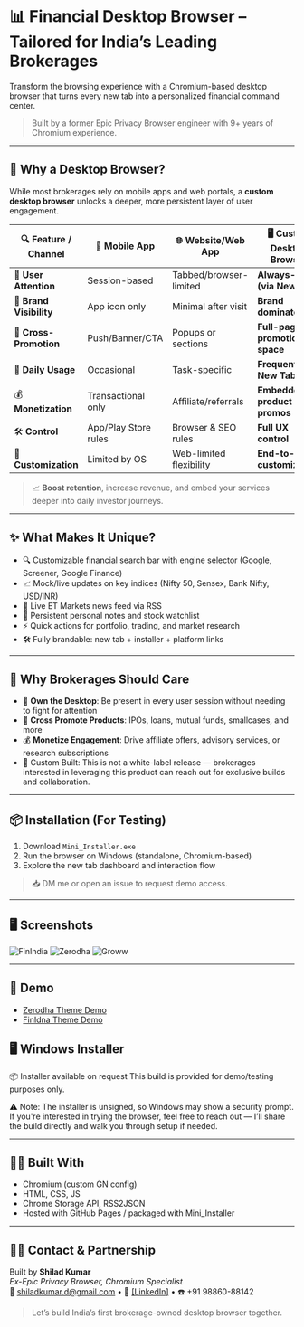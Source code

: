 # 📊 Financial Desktop Browser – Tailored for India’s Leading Brokerages

Transform the browsing experience with a Chromium-based desktop browser that turns every new tab into a personalized financial command center.

> Built by a former Epic Privacy Browser engineer with 9+ years of Chromium experience.

---
## 🤔 Why a Desktop Browser?

While most brokerages rely on mobile apps and web portals, a **custom desktop browser** unlocks a deeper, more persistent layer of user engagement.

| 🔍 Feature / Channel     | 📱 Mobile App        | 🌐 Website/Web App    | 🖥️ **Custom Desktop Browser** |
|--------------------------|----------------------|------------------------|-------------------------------|
| 👀 **User Attention**     | Session-based        | Tabbed/browser-limited | **Always-on (via New Tab)**   |
| 🎨 **Brand Visibility**   | App icon only        | Minimal after visit    | **Brand dominates UI**        |
| 🔁 **Cross-Promotion**    | Push/Banner/CTA      | Popups or sections     | **Full-page promotion space** |
| 📅 **Daily Usage**        | Occasional           | Task-specific          | **Frequent via New Tab**      |
| 💰 **Monetization**       | Transactional only   | Affiliate/referrals    | **Embedded product promos**   |
| 🛠️ **Control**            | App/Play Store rules | Browser & SEO rules    | **Full UX control**           |
| 🧩 **Customization**      | Limited by OS        | Web-limited flexibility| **End-to-end customization**  |

> 📈 **Boost retention**, increase revenue, and embed your services deeper into daily investor journeys.

---

## ✨ What Makes It Unique?

- 🔍 Customizable financial search bar with engine selector (Google, Screener, Google Finance)
- 📈 Mock/live updates on key indices (Nifty 50, Sensex, Bank Nifty, USD/INR)
- 📰 Live ET Markets news feed via RSS
- 🧾 Persistent personal notes and stock watchlist
- ⚡ Quick actions for portfolio, trading, and market research
- 🛠️ Fully brandable: new tab + installer + platform links

---

## 💼 Why Brokerages Should Care

- 🚀 **Own the Desktop**: Be present in every user session without needing to fight for attention
- 📣 **Cross Promote Products**: IPOs, loans, mutual funds, smallcases, and more
- 💰 **Monetize Engagement**: Drive affiliate offers, advisory services, or research subscriptions
- 🤝 Custom Built: This is not a white-label release — brokerages interested in leveraging this product can reach out for exclusive builds and collaboration.

---

## 📦 Installation (For Testing)

1. Download `Mini_Installer.exe`
2. Run the browser on Windows (standalone, Chromium-based)
3. Explore the new tab dashboard and interaction flow

> 📥 DM me or open an issue to request demo access.

---

## 🖥️ Screenshots

>
![FinIndia](https://github.com/user-attachments/assets/04615c13-d602-46ca-a7ba-f6035f5c23b7)
![Zerodha](https://github.com/user-attachments/assets/4b823c28-e5b4-4808-99dc-b57e16062623)
![Groww](https://github.com/user-attachments/assets/28d7cee0-3d3a-4aa2-839c-a3f0abcf4533)

---

## 🔗 Demo
- [Zerodha Theme Demo](https://youtu.be/LN0pBdONtVY)
- [FinIdna Theme Demo](https://youtu.be/sT1cAOHcnbc)

## 🖥️ Windows Installer

📦 Installer available on request
This build is provided for demo/testing purposes only.

⚠️ Note: The installer is unsigned, so Windows may show a security prompt. If you're interested in trying the browser, feel free to reach out — I’ll share the build directly and walk you through setup if needed. 

---

## 👨‍💻 Built With

- Chromium (custom GN config)
- HTML, CSS, JS
- Chrome Storage API, RSS2JSON
- Hosted with GitHub Pages / packaged with Mini_Installer

---

## 🙋‍♂️ Contact & Partnership

Built by **Shilad Kumar**\
_Ex-Epic Privacy Browser, Chromium Specialist_\
📧 shiladkumar.d@gmail.com • 🔗 [[LinkedIn]](https://www.linkedin.com/in/shilad-kumar-devaramani-9a277817/) • ☎️ +91 98860-88142
> Let’s build India’s first brokerage-owned desktop browser together.
